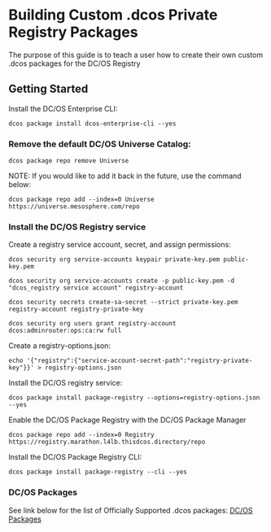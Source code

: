 # Building Custom .dcos Private Registry Packages

The purpose of this guide is to teach a user how to create their own custom .dcos packages for the DC/OS Registry

## Getting Started

Install the DC/OS Enterprise CLI:
```
dcos package install dcos-enterprise-cli --yes
```

### Remove the default DC/OS Universe Catalog:
```
dcos package repo remove Universe
```

NOTE: If you would like to add it back in the future, use the command below:
```
dcos package repo add --index=0 Universe https://universe.mesosphere.com/repo
```

### Install the DC/OS Registry service

Create a registry service account, secret, and assign permissions:
```
dcos security org service-accounts keypair private-key.pem public-key.pem

dcos security org service-accounts create -p public-key.pem -d "dcos_registry service account" registry-account

dcos security secrets create-sa-secret --strict private-key.pem registry-account registry-private-key

dcos security org users grant registry-account dcos:adminrouter:ops:ca:rw full
```

Create a registry-options.json:
```
echo '{"registry":{"service-account-secret-path":"registry-private-key"}}' > registry-options.json
```

Install the DC/OS registry service:
```
dcos package install package-registry --options=registry-options.json --yes
```

Enable the DC/OS Package Registry with the DC/OS Package Manager
```
dcos package repo add --index=0 Registry https://registry.marathon.l4lb.thisdcos.directory/repo
```

Install the DC/OS Package Registry CLI:
```
dcos package install package-registry --cli --yes
```

### DC/OS Packages

See link below for the list of Officially Supported .dcos packages:
[DC/OS Packages](https://downloads.mesosphere.com/universe/packages/packages.html)
